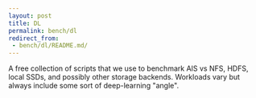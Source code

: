 ```yaml
---
layout: post
title: DL
permalink: bench/dl
redirect_from:
 - bench/dl/README.md/
---
```


A free collection of scripts that we use to benchmark AIS vs NFS, HDFS, local SSDs, and possibly other storage backends. Workloads vary but always include some sort of deep-learning "angle".

